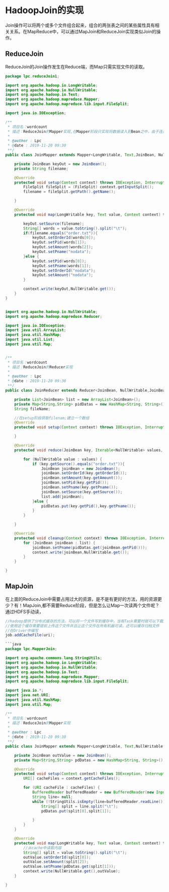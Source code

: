 # HadoopJoin的实现

Join操作可以将两个或多个文件组合起来，组合的两张表之间的某些属性具有相关关系。在MapReduce中，可以通过MapJoin和ReduceJoin实现类似Join的操作。

## ReduceJoin

ReduceJoin的Join操作发生在Reduce端，而Map只需实现文件的读取。

```java
package lpc.reduceJoin1;

import org.apache.hadoop.io.LongWritable;
import org.apache.hadoop.io.NullWritable;
import org.apache.hadoop.io.Text;
import org.apache.hadoop.mapreduce.Mapper;
import org.apache.hadoop.mapreduce.lib.input.FileSplit;

import java.io.IOException;

/**
 * 项目名：wordcount
 * 描述：ReduceJoin的Mapper实现,在Mapper阶段只实现将数据读入到Bean之中，由于连接的两个表的属性不同，所以建立的Bean需要有两个表的属性
 *
 * @author : Lpc
 * @date : 2019-11-20 09:30
 **/
public class JoinMapper extends Mapper<LongWritable, Text,JoinBean, NullWritable> {

    private JoinBean keyOut = new JoinBean();
    private String filename;

    @Override
    protected void setup(Context context) throws IOException, InterruptedException {
        FileSplit fileSplit = (FileSplit) context.getInputSplit();
        filename = fileSplit.getPath().getName();

    }

    @Override
    protected void map(LongWritable key, Text value, Context context) throws IOException, InterruptedException {

        keyOut.setSource(filename);
        String[] words = value.toString().split("\t");
        if(filename.equals("order.txt")){
            keyOut.setOrderId(words[0]);
            keyOut.setPid(words[1]);
            keyOut.setAmount(words[2]);
            keyOut.setPname("nodata");
        }else {
            keyOut.setPid(words[0]);
            keyOut.setPname(words[1]);
            keyOut.setOrderId("nodata");
            keyOut.setAmount("nodata");
        }

        context.write(keyOut,NullWritable.get());
    }
}


import org.apache.hadoop.io.NullWritable;
import org.apache.hadoop.mapreduce.Reducer;

import java.io.IOException;
import java.util.ArrayList;
import java.util.HashMap;
import java.util.List;
import java.util.Map;


/**
 * 项目名：wordcount
 * 描述：ReduceJoin的Reducer实现
 *
 * @author : Lpc
 * @date : 2019-11-20 09:30
 **/
public class JoinReducer extends Reducer<JoinBean, NullWritable,JoinBean,NullWritable> {

    private List<JoinBean> list = new ArrayList<JoinBean>();
    private Map<String,String> pidDatas = new HashMap<String, String>();
    String fileName;

    //在setup阶段获取filenam;建立一个数组
    @Override
    protected void setup(Context context) throws IOException, InterruptedException {

    }

    @Override
    protected void reduce(JoinBean key, Iterable<NullWritable> values, Context context) throws IOException, InterruptedException {

        for (NullWritable value : values) {
            if (key.getSource().equals("order.txt")){
                JoinBean joinBean = new JoinBean();
                joinBean.setOrderId(key.getOrderId());
                joinBean.setAmount(key.getAmount());
                joinBean.setPid(key.getPid());
                joinBean.setPname(key.getPname());
                joinBean.setSource(key.getSource());
                list.add(joinBean);
            }else {
                pidDatas.put(key.getPid(),key.getPname());
            }
        }

    }

    @Override
    protected void cleanup(Context context) throws IOException, InterruptedException {
        for (JoinBean joinBean : list) {
            joinBean.setPname(pidDatas.get(joinBean.getPid()));
            context.write(joinBean,NullWritable.get());
        }
    }

}
```

## MapJoin

在上面的ReduceJoin中需要占用过大的资源，是不是有更好的方法，用的资源更少？有！MapJoin,都不需要Reduce阶段，但是怎么让Map一次读两个文件呢？通过HDFS手动读， 

```java
//hadoop提供了分布式缓存的方法，可以将一个文件写到缓存中，当有Task需要时就可以下载这个缓存的文件，并且只会下载一次，非常高效。
//使用这个缓存需要提前上传这个文件并且让这个文件在所有机器可读，还可以缓存归档文件
//在Driver中编写
job.addCacheFile(uri);

```java
package lpc.MapperJoin;

import org.apache.commons.lang.StringUtils;
import org.apache.hadoop.io.LongWritable;
import org.apache.hadoop.io.NullWritable;
import org.apache.hadoop.io.Text;
import org.apache.hadoop.mapreduce.Mapper;
import org.apache.hadoop.mapreduce.lib.input.FileSplit;

import java.io.*;
import java.net.URI;
import java.util.HashMap;
import java.util.Map;

/**
 * 项目名：wordcount
 * 描述：ReduceJoin的Mapper实现
 *
 * @author : Lpc
 * @date : 2019-11-20 09:30
 **/
public class JoinMapper extends Mapper<LongWritable, Text,NullWritable ,JoinBean > {

    private JoinBean outValue = new JoinBean();
    private Map<String,String> pdDatas = new HashMap<String, String>();

    @Override
    protected void setup(Context context) throws IOException, InterruptedException {
        URI[] cacheFiles = context.getCacheFiles();

        for (URI cacheFile : cacheFiles) {
            BufferedReader bufferedReader = new BufferedReader(new InputStreamReader(new FileInputStream(new File(cacheFile)), "utf-8"));
            String line= null;
            while (!StringUtils.isEmpty(line=bufferedReader.readLine())){
                String[] split = line.split("\t");
                pdDatas.put(split[0],split[1]);

            }
        }
    }

    @Override
    protected void map(LongWritable key, Text value, Context context) throws IOException, InterruptedException {
        //从cache中读取内容
        String[] split = value.toString().split("\t");
        outValue.setOrderId(split[0]);
        outValue.setAmount(split[2]);
        outValue.setPname(pdDatas.get(split[1]));
        context.write(NullWritable.get(),outValue);
    }

}
```
